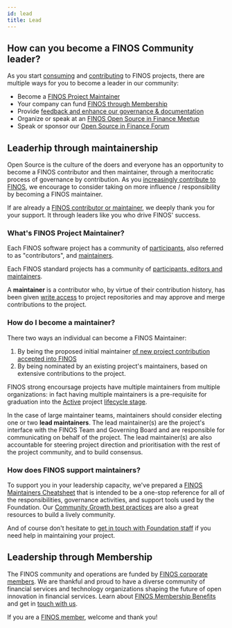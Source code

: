 ```yaml
---
id: lead
title: Lead
---
```

## How can you become a FINOS Community leader?
As you start [consuming](https://community.finos.org/docs/journey/consume) and [contributing](https://community.finos.org/docs/journey/participate) to FINOS projects, there are multiple ways for you to become a leader in our community: 

- Become a [FINOS Project Maintainer](#leadership-through-maintainership)
- Your company can fund [FINOS through Membership](#leadership-through-membership)
- Provide [feedback and enhance our governance & documentation](https://github.com/finos/community/issues) 
- Organize or speak at an [FINOS Open Source in Finance Meetup](/docs/growing-your-project-community/finos-meetups)
- Speak or sponsor our [Open Source in Finance Forum](https://events.linuxfoundation.org/open-source-finance-forum/)

## Leaderhip through maintainership
Open Source is the culture of the doers and everyone has an opportunity to become a FINOS contributor and then maintainer, through a meritocratic process of governance by contribution. As you [increasingly contribute to FINOS](https://community.finos.org/docs/journey/participate), we encourage to consider taking on more influence / responsibility by becoming a FINOS maintainer. 

If are already a [FINOS contributor or maintainer](https://insights.lfx.linuxfoundation.org/projects/finos/active-contributor?time=%7B%22from%22:%22now-90d%22,%22type%22:%22datemath%22,%22to%22:%22now%22%7D), we deeply thank you for your support. It through leaders like you who drive FINOS' success.

### What's FINOS Project Maintainer?
Each FINOS software project has a community of [participants](https://github.com/finos/software-project-blueprint/blob/main/CONTRIBUTING.md#roles), also referred to as "contributors", and [maintainers](https://github.com/finos/software-project-blueprint/blob/main/CONTRIBUTING.md#roles).

Each FINOS standard projects has a community of [participants, editors and maintainers](https://github.com/finos/standards-project-blueprint/blob/master/governance-documents/5._Governance.md#1roles).

A **maintainer** is a contributor who, by virtue of their contribution history, has been given [write access](https://docs.github.com/en/organizations/managing-access-to-your-organizations-repositories/repository-roles-for-an-organization#repository-roles-for-organizations) to project repositories and may approve and merge contributions to the project.

### How do I become a maintainer?
There two ways an individual can become a FINOS Maintainer:
1. By being the proposed initial maintainer [of new project contribution accepted into FINOS](https://community.finos.org/docs/governance/Software-Projects/contribution#contribution-of-an-existing-code-base-into-finos-as-a-new-project) 
2. By being nominated by an existing project's maintainers, based on extensive contributions to the project. 

FINOS strong encoursage projects have multiple maintainers from multiple organizations: in fact having multiple maintainers is a pre-requisite for graduation into the [Active](https://community.finos.org/docs/governance/Software-Projects/stages/active) project [lifecycle stage](https://community.finos.org/docs/governance/Software-Projects/project-lifecycle).

In the case of large maintainer teams, maintainers should consider electing one or two **lead maintainers**. The lead maintainer(s) are the project's interface with the FINOS Team and Governing Board and are responsible for communicating on behalf of the project. The lead maintainer(s) are also accountable for steering project direction and prioritisation with the rest of the project community, and to build consensus.

### How does FINOS support maintainers?
To support you in your leadership capacity, we've prepared a [FINOS Maintainers Cheatsheet](https://odp.finos.org/docs/finos-maintainers-cheatsheet/) that is intended to be a one-stop reference for all of the responsibilities, governance activities, and support tools used by the Foundation. Our [Community Growth best practices](https://community.finos.org/docs/growing-your-project-community/finos-community-strategy/leveraging-finos-projects-sigs) are also a great resources to build a lively community.

And of course don't hesitate to [get in touch with Foundation staff](mailto:help@finos.org) if you need help in maintaining your project. 

## Leadership through Membership
The FINOS community and operations are funded by [FINOS corporate members](https://finos.org/members). We are thankful and proud to have a diverse community of financial services and technology organizations shaping the future of open innovation in financial services. Learn about [FINOS Membership Benefits](https://www.finos.org/membership-benefits?hsLang=en-us) and get in [touch with us](https://www.finos.org/membership-benefits#become-a-member).

If you are a [FINOS member](https://finos.org/members), welcome and thank you! 
